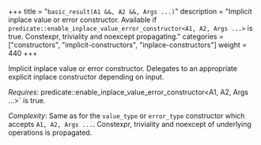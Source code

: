 +++
title = "`basic_result(A1 &&, A2 &&, Args ...)`"
description = "Implicit inplace value or error constructor. Available if `predicate::enable_inplace_value_error_constructor<A1, A2, Args ...>` is true. Constexpr, triviality and noexcept propagating."
categories = ["constructors", "implicit-constructors", "inplace-constructors"]
weight = 440
+++

Implicit inplace value or error constructor. Delegates to an appropriate explicit inplace constructor depending on input.

*Requires*: predicate::enable_inplace_value_error_constructor<A1, A2, Args ...>` is true.

*Complexity*: Same as for the `value_type` or `error_type` constructor which accepts `A1, A2, Args ...`. Constexpr, triviality and noexcept of underlying operations is propagated.